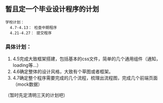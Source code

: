 ## 暂且定一个毕业设计程序的计划
```
学校计划：
  4.7-4.13： 检查中期程序
  4.21-4.27： 提交程序
```

### 具体计划：
1. 4.5完成大致框架搭建，包括基本的css文件，简单的几个通用组件（通知，loading等...）
2. 4.6确定整体的设计风格，大致有个草图或者框架。
3. 4.7确定整个程序需要完成的几个流程，梳理出流程图，完成几个前端页面（mock数据）

（暂时先定清明三天的计划吧）

  
